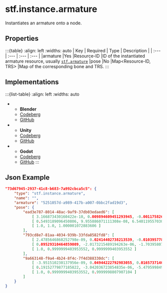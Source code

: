 # stf.instance.armature
Instantiates an armature onto a node.

## Properties
:::{table}
:align: left
:widths: auto
| Key | Required | Type | Description |
| :--- | :--- | :--- | :--- |
|armature |Yes |Resource-ID |ID of the instantiated armature resource, usually [`stf.armature`](stf_armature.md)
|pose |No |Map<Resource-ID, TRS> |Map of the corresponding bone and TRS.
:::

## Implementations
:::{list-table}
:align: left
:widths: auto
*	- **Blender**
	- [Codeberg](https://codeberg.org/emperorofmars/stf_blender/src/branch/master/stfblender/stf_modules/core/stf_instance_armature/stf_instance_armature.py)
	- [GitHub](https://github.com/emperorofmars/stf_blender/blob/master/stfblender/stf_modules/core/stf_instance_armature/stf_instance_armature.py)
*	- **Unity**
	- [Codeberg](https://codeberg.org/emperorofmars/stf_unity/src/branch/master/Runtime/Modules/Modules_Core/STF_Instance_Armature.cs)
	- [GitHub](https://github.com/emperorofmars/stf_unity/blob/master/Runtime/Modules/Modules_Core/STF_Instance_Armature.cs)
*	- **Godot**
	- [Codeberg](https://codeberg.org/emperorofmars/stf_godot/src/branch/master/addons/stf_godot/modules/stf/STF_Instance_Armature.gd)
	- [GitHub](https://github.com/emperorofmars/stf_godot/blob/master/addons/stf_godot/modules/stf/STF_Instance_Armature.gd)
:::

## Json Example
```json
"73d67945-2937-41c8-b683-7a992cbca5c5": {
	"type": "stf.instance.armature",
	"name": "",
	"armature": "5251057d-a989-417b-a007-0bbc2fad19d3",
	"pose": {
		"ead3e787-8014-48ac-9af9-37db03edaed6": [
			[ 3.166873430160422e-10, 0.009894609451293945, -0.0011758268810808659 ],
			[ 0.5493189096450806, 9.955886071111308e-08, 6.540119557030266e-08, 0.8356127738952637 ],
			[ 1.0, 1.0, 1.000001072883606 ]
		],
		"793cd8e7-81aa-4034-939b-33fda8582fd8": [
			[ 2.4785646868252798e-09, 0.02414402738213539, -0.010395778343081474 ],
			[ 0.09529310464859009, -2.0173215489194263e-06, -1.7039580768596352e-07, 0.9954492449760437 ],
			[ 1.0, 0.9999999403953552, 0.9999999403953552 ]
		],
		"9a663148-f9a4-4b24-8f4c-7f4d388330dc": [
			[ -3.951510230137956e-09, 0.04944222792983055, 0.016573714092373848 ],
			[ 0.19152779877185822, -3.042036723854835e-06, -5.479599849422812e-07, 0.9814872145652771 ],
			[ 1.0, 0.9999999403953552, 0.9999998807907104 ]
		]
	}
}
```
